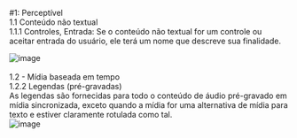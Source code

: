 #1: Perceptível<br>
    1.1 Conteúdo não textual <br>
      1.1.1 Controles, Entrada: Se o conteúdo não textual for um controle ou aceitar entrada do usuário, ele terá um nome que descreve sua finalidade.<br>

![image](https://user-images.githubusercontent.com/86848721/191511776-1b6cfc86-8edc-40b9-bb3a-62b1d045c410.png)<br>
<br>1.2 - Mídia baseada em tempo<br>
1.2.2 Legendas (pré-gravadas)<br>
As legendas são fornecidas para todo o conteúdo de áudio pré-gravado em mídia sincronizada, exceto quando a mídia for uma alternativa de mídia para texto e estiver claramente rotulada como tal.<br>
![image](https://user-images.githubusercontent.com/86848721/191513518-f16e6f0e-ba8e-41d8-90f6-1d534546a256.png)

    


